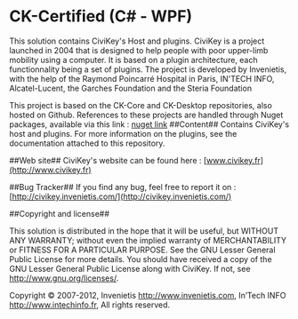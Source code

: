 CK-Certified (C# - WPF)
==========
This solution contains CiviKey's Host and plugins.
CiviKey is a project launched in 2004 that is designed to help people with poor upper-limb mobility using a computer.
It is based on a plugin architecture, each functionnality being a set of plugins.
The project is developed by Invenietis, with the help of the Raymond Poincarré Hospital in Paris, IN'TECH INFO, Alcatel-Lucent, the Garches Foundation and the Steria Foundation

This project is based on the CK-Core and CK-Desktop repositories, also hosted on Github.
References to these projects are handled through Nuget packages, available via this link : [nuget link](https://get-package.net/CiviKey/JGHRN6ACE2MXNXGRMMMTYXFXUJYRWXGRHJHNN7GVU2BRN2SF4JBMWRA3D4LES8TFSCMRN4JE76LCHHTD6DBZSJUVFCJYHZSVGAHMNMKRJBTRS2FFH4VCX2ADWZJE6UYRYD9CYQHXT69RNZFDY2KV2C9FH6UR7QGVCZMCH8YXHM6LB3SXHZHYXEGRTG9WSBJED8JMYBDFFCVNW/api/v2)
##Content##
Contains CiviKey's host and plugins.
For more information on the plugins, see the documentation attached to this repository.

##Web site##
CiviKey's website can be found here : [www.civikey.fr](http://www.civikey.fr)

##Bug Tracker##
If you find any bug, feel free to report it on : [http://civikey.invenietis.com/](http://civikey.invenietis.com/)

##Copyright and license##

This solution is distributed in the hope that it will be useful, 
but WITHOUT ANY WARRANTY; without even the implied warranty of
MERCHANTABILITY or FITNESS FOR A PARTICULAR PURPOSE.  See the 
GNU Lesser General Public License for more details. 
You should have received a copy of the GNU Lesser General Public License 
along with CiviKey.  If not, see <http://www.gnu.org/licenses/>. 
 
Copyright © 2007-2012,
    Invenietis <http://www.invenietis.com>,
    In’Tech INFO <http://www.intechinfo.fr>,
All rights reserved.
